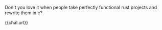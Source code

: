 Don't you love it when people take perfectly functional rust projects and rewrite them in c?

{{chal.url}}